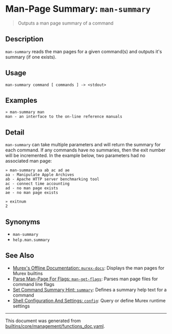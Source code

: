 # Man-Page Summary: `man-summary`

> Outputs a man page summary of a command

## Description

`man-summary` reads the man pages for a given command(s) and outputs it's
summary (if one exists).

## Usage

```
man-summary command [ commands ] -> <stdout>
```

## Examples

```
» man-summary man 
man - an interface to the on-line reference manuals
```

## Detail

`man-summary` can take multiple parameters and will return the summary for each
command. If any commands have no summaries, then the exit number will be
incremented. In the example below, two parameters had no associated man page:

```
» man-summary aa ab ac ad ae
aa - Manipulate Apple Archives
ab - Apache HTTP server benchmarking tool
ac - connect time accounting
ad - no man page exists
ae - no man page exists

» exitnum
2
```

## Synonyms

* `man-summary`
* `help.man.summary`


## See Also

* [Murex's Offline Documentation: `murex-docs`](../commands/murex-docs.md):
  Displays the man pages for Murex builtins
* [Parse Man-Page For Flags: `man-get-flags`](../commands/man-get-flags.md):
  Parses man page files for command line flags 
* [Set Command Summary Hint: `summary`](../commands/summary.md):
  Defines a summary help text for a command
* [Shell Configuration And Settings: `config`](../commands/config.md):
  Query or define Murex runtime settings

<hr/>

This document was generated from [builtins/core/management/functions_doc.yaml](https://github.com/lmorg/murex/blob/master/builtins/core/management/functions_doc.yaml).